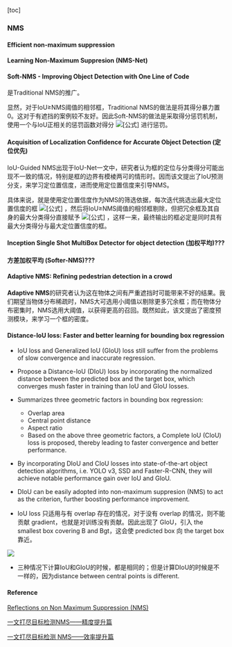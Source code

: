 [toc]

### NMS

#### Efficient non-maximum suppression



#### Learning Non-Maximum Suppresion (NMS-Net)



#### Soft-NMS - Improving Object Detection with One Line of Code

是Traditional NMS的推广。

显然，对于IoU≥NMS阈值的相邻框，Traditional NMS的做法是将其得分暴力置0。这对于有遮挡的案例较不友好。因此Soft-NMS的做法是采取得分惩罚机制，使用一个与IoU正相关的惩罚函数对得分 ![[公式]](https://www.zhihu.com/equation?tex=s) 进行惩罚。

#### Acquisition of Localization Confidence for Accurate Object Detection (定位优先)

IoU-Guided NMS出现于IoU-Net一文中，研究者认为框的定位与分类得分可能出现不一致的情况，特别是框的边界有模棱两可的情形时。因而该文提出了IoU预测分支，来学习定位置信度，进而使用定位置信度来引导NMS。

具体来说，就是使用定位置信度作为NMS的筛选依据，每次迭代挑选出最大定位置信度的框 ![[公式]](https://www.zhihu.com/equation?tex=M) ，然后将IoU≥NMS阈值的相邻框剔除，但把冗余框及其自身的最大分类得分直接赋予 ![[公式]](https://www.zhihu.com/equation?tex=M) ，这样一来，最终输出的框必定是同时具有最大分类得分与最大定位置信度的框。

#### Inception Single Shot MultiBox Detector for object detection (加权平均)???



#### 方差加权平均 (Softer-NMS)???



#### Adaptive NMS: Refining pedestrian detection in a crowd

**Adaptive NMS**的研究者认为这在物体之间有严重遮挡时可能带来不好的结果。我们期望当物体分布稀疏时，NMS大可选用小阈值以剔除更多冗余框；而在物体分布密集时，NMS选用大阈值，以获得更高的召回。既然如此，该文提出了密度预测模块，来学习一个框的密度。

#### Distance-IoU loss: Faster and better learning for bounding box regression

* IoU loss and Generalized IoU (GIoU) loss still suffer from the problems of slow convergence and inaccurate regression.
* Propose a Distance-IoU (DIoU) loss by incorporating the normalized distance between the predicted box and the target box, which converges mush faster in training than IoU and GIoU losses.
* Summarizes three geometric factors in bounding box regression:
  * Overlap area
  * Central point distance
  * Aspect ratio
  * Based on the above three geometric factors, a Complete IoU (CIoU) loss is proposed, thereby leading to faster convergence and better performance.
* By incorporating DIoU and CIoU losses into state-of-the-art object detection algorithms, i.e. YOLO v3, SSD and Faster-R-CNN, they will achieve notable performance gain over IoU and GIoU.
* DIoU can be easily adopted into non-maximum suppresion (NMS) to act as the criterion, further boosting performance improvement.



* IoU loss 只适用与有 overlap 存在的情况，对于没有 overlap 的情况，则不能贡献 gradient，也就是对训练没有贡献。因此出现了 GIoU，引入 the smallest box covering B and Bgt，这会使 predicted box 向 the target box 靠近。



![](/home/ylqi007/work/notebooks/MachineLearning_and_DeepLearning/images/DIoU_0.jpeg)

* 三种情况下计算IoU和GIoU的时候，都是相同的；但是计算DIoU的时候是不一样的，因为distance between central points is different.



#### Reference

[Reflections on Non Maximum Suppression (NMS)](https://whatdhack.medium.com/reflections-on-non-maximum-suppression-nms-d2fce148ef0a)

[一文打尽目标检测NMS——精度提升篇](https://zhuanlan.zhihu.com/p/151914931)

[一文打尽目标检测 NMS——效率提升篇](https://bbs.cvmart.net/topics/2950)